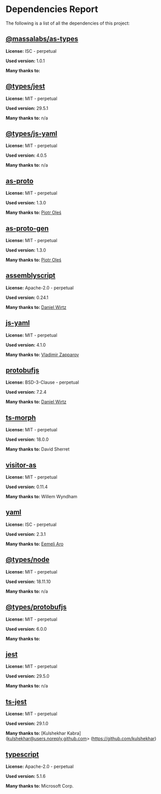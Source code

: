 # Dependencies Report

The following is a list of all the dependencies of this project:
## [@massalabs/as-types](https://registry.npmjs.org/@massalabs/as-types/-/as-types-1.0.1.tgz)

**License:** ISC - perpetual

**Used version:** 1.0.1

**Many thanks to:** 

## [@types/jest](https://github.com/DefinitelyTyped/DefinitelyTyped.git)

**License:** MIT - perpetual

**Used version:** 29.5.1

**Many thanks to:** n/a

## [@types/js-yaml](https://github.com/DefinitelyTyped/DefinitelyTyped.git)

**License:** MIT - perpetual

**Used version:** 4.0.5

**Many thanks to:** n/a

## [as-proto](git+https://github.com/piotr-oles/as-proto.git)

**License:** MIT - perpetual

**Used version:** 1.3.0

**Many thanks to:** [Piotr Oleś](piotrek.oles@gmail.com)

## [as-proto-gen](git+https://github.com/piotr-oles/as-proto.git)

**License:** MIT - perpetual

**Used version:** 1.3.0

**Many thanks to:** [Piotr Oleś](piotrek.oles@gmail.com)

## [assemblyscript](git+https://github.com/AssemblyScript/assemblyscript.git)

**License:** Apache-2.0 - perpetual

**Used version:** 0.24.1

**Many thanks to:** [Daniel Wirtz](dcode+assemblyscript@dcode.io)

## [js-yaml](git+https://github.com/nodeca/js-yaml.git)

**License:** MIT - perpetual

**Used version:** 4.1.0

**Many thanks to:** [Vladimir Zapparov](dervus.grim@gmail.com)

## [protobufjs](git+https://github.com/protobufjs/protobuf.js.git)

**License:** BSD-3-Clause - perpetual

**Used version:** 7.2.4

**Many thanks to:** [Daniel Wirtz](dcode+protobufjs@dcode.io)

## [ts-morph](git+https://github.com/dsherret/ts-morph.git)

**License:** MIT - perpetual

**Used version:** 18.0.0

**Many thanks to:** David Sherret

## [visitor-as](git+https://github.com/as-pect/visitor-as.git)

**License:** MIT - perpetual

**Used version:** 0.11.4

**Many thanks to:** Willem Wyndham

## [yaml](git+https://github.com/eemeli/yaml.git)

**License:** ISC - perpetual

**Used version:** 2.3.1

**Many thanks to:** [Eemeli Aro](eemeli@gmail.com)

## [@types/node](https://github.com/DefinitelyTyped/DefinitelyTyped.git)

**License:** MIT - perpetual

**Used version:** 18.11.10

**Many thanks to:** n/a

## [@types/protobufjs](https://github.com/dcodeIO/ProtoBuf.js)

**License:** MIT - perpetual

**Used version:** 6.0.0

**Many thanks to:** 

## [jest](git+https://github.com/facebook/jest.git)

**License:** MIT - perpetual

**Used version:** 29.5.0

**Many thanks to:** n/a

## [ts-jest](git+https://github.com/kulshekhar/ts-jest.git)

**License:** MIT - perpetual

**Used version:** 29.1.0

**Many thanks to:** [Kulshekhar Kabra](kulshekhar@users.noreply.github.com> (https://github.com/kulshekhar)

## [typescript](git+https://github.com/Microsoft/TypeScript.git)

**License:** Apache-2.0 - perpetual

**Used version:** 5.1.6

**Many thanks to:** Microsoft Corp.

